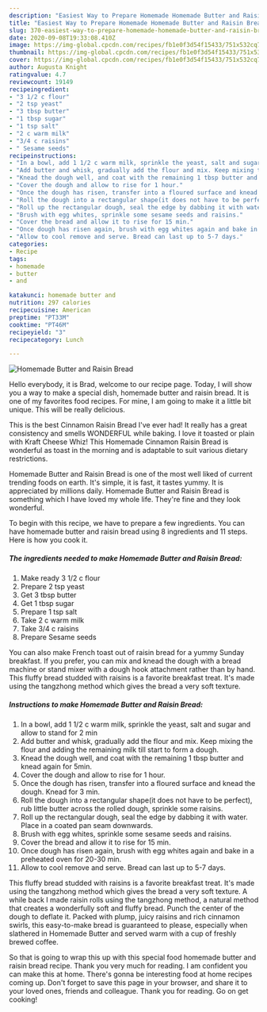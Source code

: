 ```yaml
---
description: "Easiest Way to Prepare Homemade Homemade Butter and Raisin Bread"
title: "Easiest Way to Prepare Homemade Homemade Butter and Raisin Bread"
slug: 370-easiest-way-to-prepare-homemade-homemade-butter-and-raisin-bread
date: 2020-09-08T19:33:08.410Z
image: https://img-global.cpcdn.com/recipes/fb1e0f3d54f15433/751x532cq70/homemade-butter-and-raisin-bread-recipe-main-photo.jpg
thumbnail: https://img-global.cpcdn.com/recipes/fb1e0f3d54f15433/751x532cq70/homemade-butter-and-raisin-bread-recipe-main-photo.jpg
cover: https://img-global.cpcdn.com/recipes/fb1e0f3d54f15433/751x532cq70/homemade-butter-and-raisin-bread-recipe-main-photo.jpg
author: Augusta Knight
ratingvalue: 4.7
reviewcount: 19149
recipeingredient:
- "3 1/2 c flour"
- "2 tsp yeast"
- "3 tbsp butter"
- "1 tbsp sugar"
- "1 tsp salt"
- "2 c warm milk"
- "3/4 c raisins"
- " Sesame seeds"
recipeinstructions:
- "In a bowl, add 1 1/2 c warm milk, sprinkle the yeast, salt and sugar and allow to stand for 2 min"
- "Add butter and whisk, gradually add the flour and mix. Keep mixing the flour and adding the remaining milk till start to form a dough."
- "Knead the dough well, and coat with the remaining 1 tbsp butter and knead again for 5min."
- "Cover the dough and allow to rise for 1 hour."
- "Once the dough has risen, transfer into a floured surface and knead the dough. Knead for 3 min."
- "Roll the dough into a rectangular shape(it does not have to be perfect), rub little butter across the rolled dough, sprinkle some raisins."
- "Roll up the rectangular dough, seal the edge by dabbing it with water. Place in a coated pan seam downwards."
- "Brush with egg whites, sprinkle some sesame seeds and raisins."
- "Cover the bread and allow it to rise for 15 min."
- "Once dough has risen again, brush with egg whites again and bake in a preheated oven for 20-30 min."
- "Allow to cool remove and serve. Bread can last up to 5-7 days."
categories:
- Recipe
tags:
- homemade
- butter
- and

katakunci: homemade butter and 
nutrition: 297 calories
recipecuisine: American
preptime: "PT33M"
cooktime: "PT46M"
recipeyield: "3"
recipecategory: Lunch

---
```



![Homemade Butter and Raisin Bread](https://img-global.cpcdn.com/recipes/fb1e0f3d54f15433/751x532cq70/homemade-butter-and-raisin-bread-recipe-main-photo.jpg)

Hello everybody, it is Brad, welcome to our recipe page. Today, I will show you a way to make a special dish, homemade butter and raisin bread. It is one of my favorites food recipes. For mine, I am going to make it a little bit unique. This will be really delicious.

This is the best Cinnamon Raisin Bread I&#39;ve ever had! It really has a great consistency and smells WONDERFUL while baking. I love it toasted or plain with Kraft Cheese Whiz! This Homemade Cinnamon Raisin Bread is wonderful as toast in the morning and is adaptable to suit various dietary restrictions.

Homemade Butter and Raisin Bread is one of the most well liked of current trending foods on earth. It's simple, it is fast, it tastes yummy. It is appreciated by millions daily. Homemade Butter and Raisin Bread is something which I have loved my whole life. They're fine and they look wonderful.


To begin with this recipe, we have to prepare a few ingredients. You can have homemade butter and raisin bread using 8 ingredients and 11 steps. Here is how you cook it.

<!--inarticleads1-->

##### The ingredients needed to make Homemade Butter and Raisin Bread:

1. Make ready 3 1/2 c flour
1. Prepare 2 tsp yeast
1. Get 3 tbsp butter
1. Get 1 tbsp sugar
1. Prepare 1 tsp salt
1. Take 2 c warm milk
1. Take 3/4 c raisins
1. Prepare  Sesame seeds


You can also make French toast out of raisin bread for a yummy Sunday breakfast. If you prefer, you can mix and knead the dough with a bread machine or stand mixer with a dough hook attachment rather than by hand. This fluffy bread studded with raisins is a favorite breakfast treat. It&#39;s made using the tangzhong method which gives the bread a very soft texture. 

<!--inarticleads2-->

##### Instructions to make Homemade Butter and Raisin Bread:

1. In a bowl, add 1 1/2 c warm milk, sprinkle the yeast, salt and sugar and allow to stand for 2 min
1. Add butter and whisk, gradually add the flour and mix. Keep mixing the flour and adding the remaining milk till start to form a dough.
1. Knead the dough well, and coat with the remaining 1 tbsp butter and knead again for 5min.
1. Cover the dough and allow to rise for 1 hour.
1. Once the dough has risen, transfer into a floured surface and knead the dough. Knead for 3 min.
1. Roll the dough into a rectangular shape(it does not have to be perfect), rub little butter across the rolled dough, sprinkle some raisins.
1. Roll up the rectangular dough, seal the edge by dabbing it with water. Place in a coated pan seam downwards.
1. Brush with egg whites, sprinkle some sesame seeds and raisins.
1. Cover the bread and allow it to rise for 15 min.
1. Once dough has risen again, brush with egg whites again and bake in a preheated oven for 20-30 min.
1. Allow to cool remove and serve. Bread can last up to 5-7 days.


This fluffy bread studded with raisins is a favorite breakfast treat. It&#39;s made using the tangzhong method which gives the bread a very soft texture. A while back I made raisin rolls using the tangzhong method, a natural method that creates a wonderfully soft and fluffy bread. Punch the center of the dough to deflate it. Packed with plump, juicy raisins and rich cinnamon swirls, this easy-to-make bread is guaranteed to please, especially when slathered in Homemade Butter and served warm with a cup of freshly brewed coffee. 

So that is going to wrap this up with this special food homemade butter and raisin bread recipe. Thank you very much for reading. I am confident you can make this at home. There's gonna be interesting food at home recipes coming up. Don't forget to save this page in your browser, and share it to your loved ones, friends and colleague. Thank you for reading. Go on get cooking!
